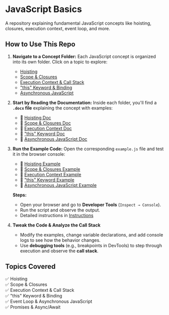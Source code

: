 # **JavaScript Basics**

A repository explaining fundamental JavaScript concepts like hoisting, closures, execution context, event loop, and more.

## **How to Use This Repo**

1. **Navigate to a Concept Folder:**
   Each JavaScript concept is organized into its own folder. Click on a topic to explore:

   - [Hoisting](./concepts/hoisting)
   - [Scope & Closures](./concepts/scope-closures/)
   - [Execution Context & Call Stack](./concepts/execution-context-and-call-stack/)
   - ["this" Keyword & Binding](./concepts/this-keyword/)
   - [Asynchronous JavaScript](./concepts/asynchronous-javascript/)

2. **Start by Reading the Documentation:**
   Inside each folder, you'll find a **`.docx` file** explaining the concept with examples:

   - 📄 [Hoisting Doc](./concepts/hoisting/explanation.docx)
   - 📄 [Scope & Closures Doc](./concepts/scope-closures/explanation.docx)
   - 📄 [Execution Context Doc](./concepts/execution-context-and-call-stack/explanation.docx)
   - 📄 ["this" Keyword Doc](./concepts/this-keyword/explanation.docx)
   - 📄 [Asynchronous JavaScript Doc](./concepts/asynchronous-javascript/explanation.docx)

3. **Run the Example Code:**
   Open the corresponding `example.js` file and test it in the browser console:

   - 📝 [Hoisting Example](./concepts/hoisting/example.js)
   - 📝 [Scope & Closures Example](./concepts/scope-closures/example.js)
   - 📝 [Execution Context Example](./concepts/execution-context-and-call-stack/example.js)
   - 📝 ["this" Keyword Example](./concepts/this-keyword/example.js)
   - 📝 [Asynchronous JavaScript Example](./concepts/asynchronous-javascript/example.js)

   **Steps:**

   - Open your browser and go to **Developer Tools** (`Inspect → Console`).
   - Run the script and observe the output.
   - Detailed instructions in [Instructions](./concepts/README.md)

4. **Tweak the Code & Analyze the Call Stack**
   - Modify the examples, change variable declarations, and add console logs to see how the behavior changes.
   - Use **debugging tools** (e.g., breakpoints in DevTools) to step through execution and observe the **call stack**.

## **Topics Covered**

✅ Hoisting  
✅ Scope & Closures  
✅ Execution Context & Call Stack  
✅ "this" Keyword & Binding  
✅ Event Loop & Asynchronous JavaScript  
✅ Promises & Async/Await
